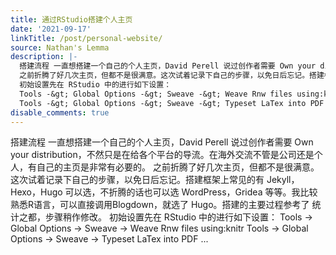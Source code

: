 ```yaml
---
title: 通过RStudio搭建个人主页
date: '2021-09-17'
linkTitle: /post/personal-website/
source: Nathan's Lemma
description: |-
  搭建流程 一直想搭建一个自己的个人主页，David Perell 说过创作者需要 Own your distribution，不然只是在给各个平台的导流。在海外交流不管是公司还是个人，有自己的主页是非常有必要的。
  之前折腾了好几次主页，但都不是很满意。这次试着记录下自己的步骤，以免日后忘记。搭建框架上常见的有 Jekyll，Hexo，Hugo 可以选，不折腾的话也可以选 WordPress，Gridea 等等。我比较熟悉R语言，可以直接调用Blogdown，就选了 Hugo。搭建的主要过程参考了 统计之都，步骤稍作修改。
  初始设置先在 RStudio 中的进行如下设置：
  Tools -&gt; Global Options -&gt; Sweave -&gt; Weave Rnw files using:knitr
  Tools -&gt; Global Options -&gt; Sweave -&gt; Typeset LaTex into PDF ...
disable_comments: true
---
```

搭建流程 一直想搭建一个自己的个人主页，David Perell 说过创作者需要 Own your distribution，不然只是在给各个平台的导流。在海外交流不管是公司还是个人，有自己的主页是非常有必要的。
之前折腾了好几次主页，但都不是很满意。这次试着记录下自己的步骤，以免日后忘记。搭建框架上常见的有 Jekyll，Hexo，Hugo 可以选，不折腾的话也可以选 WordPress，Gridea 等等。我比较熟悉R语言，可以直接调用Blogdown，就选了 Hugo。搭建的主要过程参考了 统计之都，步骤稍作修改。
初始设置先在 RStudio 中的进行如下设置：
Tools -&gt; Global Options -&gt; Sweave -&gt; Weave Rnw files using:knitr
Tools -&gt; Global Options -&gt; Sweave -&gt; Typeset LaTex into PDF ...